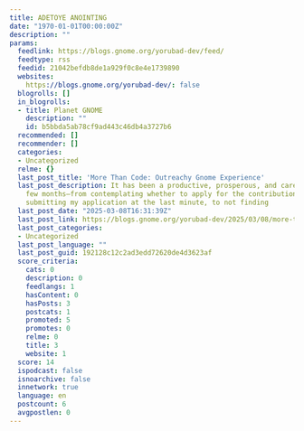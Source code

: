 ```yaml
---
title: ADETOYE ANOINTING
date: "1970-01-01T00:00:00Z"
description: ""
params:
  feedlink: https://blogs.gnome.org/yorubad-dev/feed/
  feedtype: rss
  feedid: 21042befdb8de1a929f0c8e4e1739890
  websites:
    https://blogs.gnome.org/yorubad-dev/: false
  blogrolls: []
  in_blogrolls:
  - title: Planet GNOME
    description: ""
    id: b5bbda5ab78cf9ad443c46db4a3727b6
  recommended: []
  recommender: []
  categories:
  - Uncategorized
  relme: {}
  last_post_title: 'More Than Code: Outreachy Gnome Experience'
  last_post_description: It has been a productive, prosperous, and career-building
    few months—from contemplating whether to apply for the contribution stage, to
    submitting my application at the last minute, to not finding
  last_post_date: "2025-03-08T16:31:39Z"
  last_post_link: https://blogs.gnome.org/yorubad-dev/2025/03/08/more-than-code-outreachy-gnome-experience/
  last_post_categories:
  - Uncategorized
  last_post_language: ""
  last_post_guid: 192128c12c2ad3edd72620de4d3623af
  score_criteria:
    cats: 0
    description: 0
    feedlangs: 1
    hasContent: 0
    hasPosts: 3
    postcats: 1
    promoted: 5
    promotes: 0
    relme: 0
    title: 3
    website: 1
  score: 14
  ispodcast: false
  isnoarchive: false
  innetwork: true
  language: en
  postcount: 6
  avgpostlen: 0
---
```

